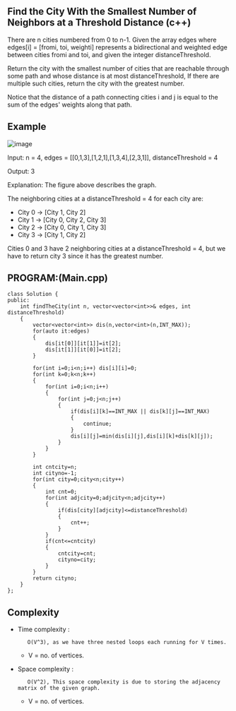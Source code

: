 ## Find the City With the Smallest Number of Neighbors at a Threshold Distance (c++)

There are n cities numbered from 0 to n-1. Given the array edges where edges[i] = [fromi, toi, weighti] represents a bidirectional and weighted edge between cities fromi and toi, and given the integer distanceThreshold.

Return the city with the smallest number of cities that are reachable through some path and whose distance is at most distanceThreshold, If there are multiple such cities, return the city with the greatest number.

Notice that the distance of a path connecting cities i and j is equal to the sum of the edges' weights along that path.

## Example
![image](https://github.com/user-attachments/assets/a165039a-9a00-4044-a8fc-19a82264a093)

Input: n = 4, edges = [[0,1,3],[1,2,1],[1,3,4],[2,3,1]], distanceThreshold = 4

Output: 3

Explanation: The figure above describes the graph. 

The neighboring cities at a distanceThreshold = 4 for each city are:
 - City 0 -> [City 1, City 2] 
 - City 1 -> [City 0, City 2, City 3] 
 - City 2 -> [City 0, City 1, City 3] 
 - City 3 -> [City 1, City 2] 

Cities 0 and 3 have 2 neighboring cities at a distanceThreshold = 4, but we have to return city 3 since it has the greatest number.

## PROGRAM:(Main.cpp)
```
class Solution {
public:
    int findTheCity(int n, vector<vector<int>>& edges, int distanceThreshold) 
    {
        vector<vector<int>> dis(n,vector<int>(n,INT_MAX));
        for(auto it:edges)
        {
            dis[it[0]][it[1]]=it[2];
            dis[it[1]][it[0]]=it[2];
        }

        for(int i=0;i<n;i++) dis[i][i]=0;
        for(int k=0;k<n;k++)
        {
            for(int i=0;i<n;i++)
            {
                for(int j=0;j<n;j++)
                {
                    if(dis[i][k]==INT_MAX || dis[k][j]==INT_MAX)
                    {
                        continue;
                    }
                    dis[i][j]=min(dis[i][j],dis[i][k]+dis[k][j]);
                }
            }
        }   

        int cntcity=n;
        int cityno=-1;
        for(int city=0;city<n;city++)
        {
            int cnt=0;
            for(int adjcity=0;adjcity<n;adjcity++)
            {
                if(dis[city][adjcity]<=distanceThreshold)
                {
                    cnt++;
                }
            }
            if(cnt<=cntcity)
            {
                cntcity=cnt;
                cityno=city;
            }
        }
        return cityno;
    }
};
```
## Complexity
- Time complexity : 
  
         O(V^3), as we have three nested loops each running for V times.

   - V = no. of vertices.
     
- Space complexity :

         O(V^2), This space complexity is due to storing the adjacency matrix of the given graph.
   - V = no. of vertices. 
